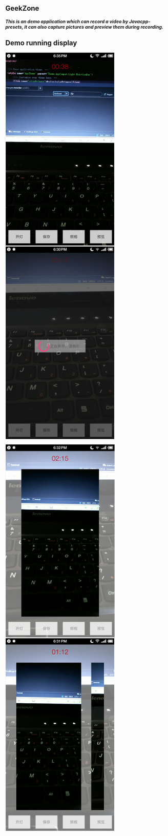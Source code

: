 ## GeekZone
##### This is an demo application which can record a video by Javacpp-presets, it can also capture pictures and preview them during recording.
## Demo running display
![](./images/pic1.png)  ![](./images/pic2.png)

![](./images/pic3.png)  ![](./images/pic4.png)